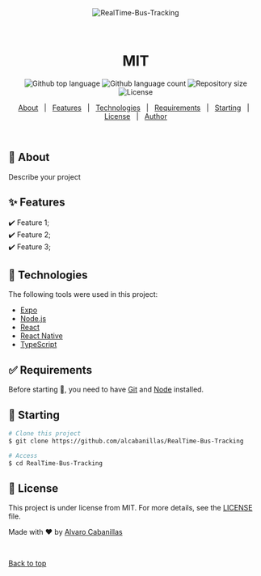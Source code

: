 <div align="center" id="top"> 
  <img src="./.github/app.gif" alt="RealTime-Bus-Tracking" />

  &#xa0;

  <!-- <a href="https://mit.netlify.app">Demo</a> -->
</div>

<h1 align="center">MIT</h1>

<p align="center">
  <img alt="Github top language" src="https://img.shields.io/github/languages/top/alcabanillas/RealTime-Bus-Tracking?color=56BEB8">

  <img alt="Github language count" src="https://img.shields.io/github/languages/count/alcabanillas/RealTime-Bus-Tracking?color=56BEB8">

  <img alt="Repository size" src="https://img.shields.io/github/repo-size/alcabanillas/RealTime-Bus-Tracking?color=56BEB8">

  <img alt="License" src="https://img.shields.io/github/license/alcabanillas/RealTime-Bus-Tracking?color=56BEB8">

  <!-- <img alt="Github issues" src="https://img.shields.io/github/issues/alcabanillas/mit?color=56BEB8" /> -->

  <!-- <img alt="Github forks" src="https://img.shields.io/github/forks/alcabanillas/mit?color=56BEB8" /> -->

  <!-- <img alt="Github stars" src="https://img.shields.io/github/stars/alcabanillas/mit?color=56BEB8" /> -->
</p>

<!-- Status -->

<!-- <h4 align="center"> 
	🚧  MIT 🚀 Under construction...  🚧
</h4> 

<hr> -->

<p align="center">
  <a href="#dart-about">About</a> &#xa0; | &#xa0; 
  <a href="#sparkles-features">Features</a> &#xa0; | &#xa0;
  <a href="#rocket-technologies">Technologies</a> &#xa0; | &#xa0;
  <a href="#white_check_mark-requirements">Requirements</a> &#xa0; | &#xa0;
  <a href="#checkered_flag-starting">Starting</a> &#xa0; | &#xa0;
  <a href="#memo-license">License</a> &#xa0; | &#xa0;
  <a href="https://github.com/alcabanillas" target="_blank">Author</a>
</p>

<br>

## :dart: About ##

Describe your project

## :sparkles: Features ##

:heavy_check_mark: Feature 1;\
:heavy_check_mark: Feature 2;\
:heavy_check_mark: Feature 3;

## :rocket: Technologies ##

The following tools were used in this project:

- [Expo](https://expo.io/)
- [Node.js](https://nodejs.org/en/)
- [React](https://pt-br.reactjs.org/)
- [React Native](https://reactnative.dev/)
- [TypeScript](https://www.typescriptlang.org/)

## :white_check_mark: Requirements ##

Before starting :checkered_flag:, you need to have [Git](https://git-scm.com) and [Node](https://nodejs.org/en/) installed.

## :checkered_flag: Starting ##

```bash
# Clone this project
$ git clone https://github.com/alcabanillas/RealTime-Bus-Tracking

# Access
$ cd RealTime-Bus-Tracking
```


## :memo: License ##

This project is under license from MIT. For more details, see the [LICENSE](LICENSE.md) file.


Made with :heart: by <a href="https://github.com/alcabanillas" target="_blank">Alvaro Cabanillas</a>

&#xa0;

<a href="#top">Back to top</a>
